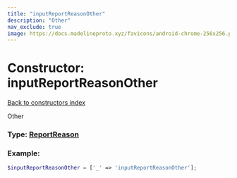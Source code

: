 ```yaml
---
title: "inputReportReasonOther"
description: "Other"
nav_exclude: true
image: https://docs.madelineproto.xyz/favicons/android-chrome-256x256.png
---
```

# Constructor: inputReportReasonOther  
[Back to constructors index](/API_docs/constructors/index.html)



Other




### Type: [ReportReason](/API_docs/types/ReportReason.html)


### Example:

```php
$inputReportReasonOther = ['_' => 'inputReportReasonOther'];
```  
